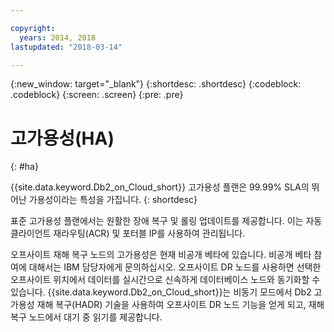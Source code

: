 ```yaml
---

copyright:
  years: 2014, 2018
lastupdated: "2018-03-14"

---
```


<!-- Attribute definitions --> 
{:new_window: target="_blank"}
{:shortdesc: .shortdesc}
{:codeblock: .codeblock}
{:screen: .screen}
{:pre: .pre}

# 고가용성(HA)
{: #ha}

{{site.data.keyword.Db2_on_Cloud_short}} 고가용성 플랜은 99.99% SLA의 뛰어난 가용성이라는 특성을 가집니다. 
{: shortdesc}

표준 고가용성 플랜에서는 <!-- without a DR node -->원활한 장애 복구 및 롤링 업데이트를 제공합니다. 이는 자동 클라이언트 재라우팅(ACR) 및 포터블 IP를 사용하여 관리됩니다.

오프사이트 재해 복구 노드의 고가용성은 현재 비공개 베타에 있습니다. 비공개 베타 참여에 대해서는 IBM 담당자에게 문의하십시오. 오프사이트 DR 노드를 사용하면 선택한 오프사이트 위치에서 데이터를 실시간으로 신속하게 데이터베이스 노드와 동기화할 수 있습니다. {{site.data.keyword.Db2_on_Cloud_short}}는 비동기 모드에서 Db2 고가용성 재해 복구(HADR) 기술을 사용하여 오프사이트 DR 노드 기능을 얻게 되고, 재해 복구 노드에서 대기 중 읽기를 제공합니다.
<!--- Through the web console, you can also add a disaster recovery (DR) node located in a datacenter of your choice. -->
